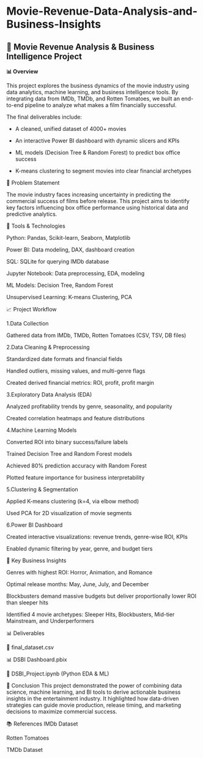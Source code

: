 # Movie-Revenue-Data-Analysis-and-Business-Insights
## 🎥 Movie Revenue Analysis & Business Intelligence Project

**📊 Overview**

This project explores the business dynamics of the movie industry using data analytics, machine learning, and business intelligence tools. By integrating data from IMDb, TMDb, and Rotten Tomatoes, we built an end-to-end pipeline to analyze what makes a film financially successful.

The final deliverables include:

- A cleaned, unified dataset of 4000+ movies

- An interactive Power BI dashboard with dynamic slicers and KPIs

- ML models (Decision Tree & Random Forest) to predict box office success

- K-means clustering to segment movies into clear financial archetypes

📌 Problem Statement

The movie industry faces increasing uncertainty in predicting the commercial success of films before release. This project aims to identify key factors influencing box office performance using historical data and predictive analytics.

🔧 Tools & Technologies

Python: Pandas, Scikit-learn, Seaborn, Matplotlib

Power BI: Data modeling, DAX, dashboard creation

SQL: SQLite for querying IMDb database

Jupyter Notebook: Data preprocessing, EDA, modeling

ML Models: Decision Tree, Random Forest

Unsupervised Learning: K-means Clustering, PCA

📈 Project Workflow

1.Data Collection

Gathered data from IMDb, TMDb, Rotten Tomatoes (CSV, TSV, DB files)

2.Data Cleaning & Preprocessing

Standardized date formats and financial fields

Handled outliers, missing values, and multi-genre flags

Created derived financial metrics: ROI, profit, profit margin

3.Exploratory Data Analysis (EDA)

Analyzed profitability trends by genre, seasonality, and popularity

Created correlation heatmaps and feature distributions

4.Machine Learning Models

Converted ROI into binary success/failure labels

Trained Decision Tree and Random Forest models

Achieved 80% prediction accuracy with Random Forest

Plotted feature importance for business interpretability

5.Clustering & Segmentation

Applied K-means clustering (k=4, via elbow method)

Used PCA for 2D visualization of movie segments

6.Power BI Dashboard

Created interactive visualizations: revenue trends, genre-wise ROI, KPIs

Enabled dynamic filtering by year, genre, and budget tiers

🎯 Key Business Insights

Genres with highest ROI: Horror, Animation, and Romance

Optimal release months: May, June, July, and December

Blockbusters demand massive budgets but deliver proportionally lower ROI than sleeper hits

Identified 4 movie archetypes: Sleeper Hits, Blockbusters, Mid-tier Mainstream, and Underperformers

📊 Deliverables

📄 final_dataset.csv

📊 DSBI Dashboard.pbix

📒 DSBI_Project.ipynb (Python EDA & ML)



📌 Conclusion
This project demonstrated the power of combining data science, machine learning, and BI tools to derive actionable business insights in the entertainment industry. It highlighted how data-driven strategies can guide movie production, release timing, and marketing decisions to maximize commercial success.

📚 References
IMDb Dataset

Rotten Tomatoes

TMDb Dataset
